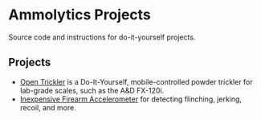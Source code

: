 # Ammolytics Projects
Source code and instructions for do-it-yourself projects.


## Projects

- [Open Trickler](https://github.com/ammolytics/projects/tree/develop/trickler) is a Do-It-Yourself, mobile-controlled powder trickler for lab-grade scales, such as the A&D FX-120i.
- [Inexpensive Firearm Accelerometer](https://github.com/ammolytics/projects/tree/develop/accelerometer) for detecting flinching, jerking, recoil, and more.
